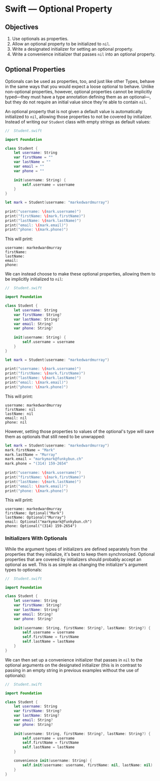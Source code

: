 # Swift — Optional Property

## Objectives

1. Use optionals as properties.
2. Allow an optional property to be initialized to `nil`.
3. Write a designated initializer for setting an optional property.
4. Write a convenience initializer that passes `nil` into an optional property.

## Optional Properties

Optionals can be used as properties, too, and just like other Types, behave in the same ways that you would expect a loose optional to behave. Unlike non-optional properties, however, optional properties cannot be implicitly typed—they must have a type annotation defining them as an optional—, but they do not require an initial value since they're able to contain `nil`.

An optional property that is not given a default value is automatically initialized to `nil`, allowing those properties to not be covered by initializer. Instead of writing our `Student` class with empty strings as default values:

```swift
//  Student.swift

import Foundation

class Student {
    let username: String
    var firstName = ""
    var lastName = ""
    var email = ""
    var phone = ""
    
    init(username: String) {
        self.username = username
    }
}
```

```swift
let mark = Student(username: "markedwardmurray")
         
print("username: \(mark.username)")
print("firstName: \(mark.firstName)")
print("lastName: \(mark.lastName)")
print("email: \(mark.email)")
print("phone: \(mark.phone)")
```
This will print:

```
username: markedwardmurray
firstName: 
lastName: 
email: 
phone: 
```
We can instead choose to make these optional properties, allowing them to be implicitly initialized to `nil`:

```swift
//  Student.swift

import Foundation

class Student {
    let username: String
    var firstName: String?
    var lastName: String?
    var email: String?
    var phone: String?
    
    init(username: String) {
        self.username = username
    }
}
```

```swift
let mark = Student(username: "markedwardmurray")
         
print("username: \(mark.username)")
print("firstName: \(mark.firstName)")
print("lastName: \(mark.lastName)")
print("email: \(mark.email)")
print("phone: \(mark.phone)")
```
This will print:

```
username: markedwardmurray
firstName: nil
lastName: nil
email: nil
phone: nil
```

However, setting those properties to values of the optional's type will save them as optionals that still need to be unwrapped:

```swift
let mark = Student(username: "markedwardmurray")
mark.firstName = "Mark"
mark.lastName = "Murray"
mark.email = "markymark@funkybun.ch"
mark.phone = "(314) 159-2654"
         
print("username: \(mark.username)")
print("firstName: \(mark.firstName)")
print("lastName: \(mark.lastName)")
print("email: \(mark.email)")
print("phone: \(mark.phone)")
```
This will print:

```
username: markedwardmurray
firstName: Optional("Mark")
lastName: Optional("Murray")
email: Optional("markymark@funkybun.ch")
phone: Optional("(314) 159-2654")
```

### Initializers With Optionals

While the argument types of initializers are defined separately from the properties that they initialize, it's best to keep them synchronized. Optional properties that are covered by initializers should probably accept an optional as well. This is as simple as changing the initializer's argument types to optionals:

```swift
//  Student.swift

import Foundation

class Student {
    let username: String
    var firstName: String?
    var lastName: String?
    var email: String?
    var phone: String?
    
    init(username: String, firstName: String?, lastName: String?) {
        self.username = username
        self.firstName = firstName
        self.lastName = lastName
    }
}
```
We can then set up a convenience initializer that passes in `nil` to the optional arguments on the designated initializer (this is in contrast to passing in an empty string in previous examples without the use of optionals):

```swift
//  Student.swift

import Foundation

class Student {
    let username: String
    var firstName: String?
    var lastName: String?
    var email: String?
    var phone: String?
    
    init(username: String, firstName: String?, lastName: String?) {
        self.username = username
        self.firstName = firstName
        self.lastName = lastName
    }

    convenience init(username: String) {
        self.init(username: username, firstName: nil, lastName: nil)
    }
}
```